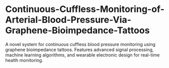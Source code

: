 # Continuous-Cuffless-Monitoring-of-Arterial-Blood-Pressure-Via-Graphene-Bioimpedance-Tattoos
A novel system for continuous cuffless blood pressure monitoring using graphene bioimpedance tattoos. Features advanced signal processing, machine learning algorithms, and wearable electronic design for real-time health monitoring.
